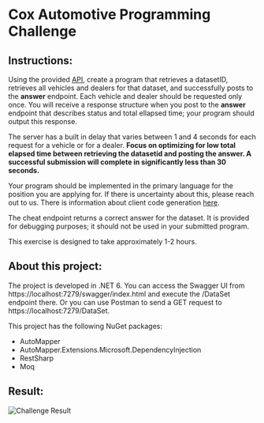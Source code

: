 # Cox Automotive Programming Challenge

## Instructions:

Using the provided [API](http://api.coxauto-interview.com/), create a program that retrieves a datasetID, retrieves all vehicles and dealers for that dataset, and successfully posts to the **answer** endpoint. Each vehicle and dealer should be requested only once. You will receive a response structure when you post to the **answer** endpoint that describes status and total ellapsed time; your program should output this response.

The server has a built in delay that varies between 1 and 4 seconds for each request for a vehicle or for a dealer. **Focus on optimizing for low total elapsed time between retrieving the datasetid and posting the answer. A successful submission will complete in significantly less than 30 seconds.**

Your program should be implemented in the primary language for the position you are applying for. If there is uncertainty about this, please reach out to us. There is information about client code generation [here](http://api.coxauto-interview.com/client).

The cheat endpoint returns a correct answer for the dataset. It is provided for debugging purposes; it should not be used in your submitted program.

This exercise is designed to take approximately 1-2 hours.

## About this project:

The project is developed in .NET 6. You can access the Swagger UI from https://localhost:7279/swagger/index.html and execute the /DataSet endpoint there. Or you can use Postman to send a GET request to https://localhost:7279/DataSet.

This project has the following NuGet packages:
- AutoMapper
- AutoMapper.Extensions.Microsoft.DependencyInjection
- RestSharp
- Moq

## Result:
![Challenge Result](https://i.ibb.co/fdCk6hd/result.jpg "Challenge Result")
